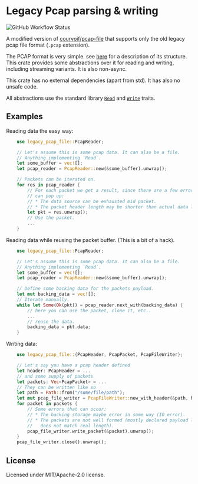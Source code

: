 # Legacy Pcap parsing & writing

![GitHub Workflow Status](https://img.shields.io/github/workflow/status/dovreshef/legacy_pcap_file/Rust)

A modified version of [courvoif/pcap-file](https://github.com/courvoif/pcap-file) that supports only
the old legacy pcap file format (`.pcap` extension).

The PCAP format  is very simple. see [here](https://wiki.wireshark.org/Development/LibpcapFileFormat)
for a description of its structure. This crate provides some abstractions over it for reading
and writing, including streaming variants. It is also non-async.

This crate has no external dependencies (apart from std). It has also no unsafe code.

All abstractions use the standard library [`Read`](https://doc.rust-lang.org/std/io/trait.Read.html)
 and [`Write`](https://doc.rust-lang.org/std/io/trait.Write.html) traits. 

## Examples

Reading data the easy way:
```rust
    use legacy_pcap_file::PcapReader;

    // Let's assume this is some pcap data. It can also be a file.
    // Anything implementing `Read`.
    let some_buffer = vec![];
    let pcap_reader = PcapReader::new(&some_buffer).unwrap();

    // Packets can be iterated on.
    for res in pcap_reader {
        // For each packet we get a result, since there are a few errors that
        // can pop up:
        // * The data source can be exhausted mid packet.
        // * The packet header length may be shorter than actual data length. 
        let pkt = res.unwrap();
        // Use the packet.
        ...
    }
```

Reading data while reusing the packet buffer.
(This is a bit of a hack).
```rust
    use legacy_pcap_file::PcapReader;

    // Let's assume this is some pcap data. It can also be a file.
    // Anything implementing `Read`.
    let some_buffer = vec![];
    let pcap_reader = PcapReader::new(&some_buffer).unwrap();

    // Define some backing data for the packets payload.
    let mut backing_data = vec![]; 
    // Iterate manually.
    while let Some(Ok(pkt)) = pcap_reader.next_with(backing_data) {
        // here you can use the packet, clone it, etc..
        ...
        // reuse the data.
        backing_data = pkt.data;
    }
```

Writing data:
```rust
    use legacy_pcap_file::{PcapHeader, PcapPacket, PcapFileWriter};

    // Let's say you have a pcap header defined
    let header: PcapHeader = ...
    // and some supply of packets
    let packets: Vec<PcapPacket> = ...
    // They can be written like so
    let path = Path::from("/some/file/path");
    let mut pcap_file_writer = PcapFileWriter::new_with_header(&path, header).unwrap();
    for packet in packets {
        // Some errors that can occur:
        // * The backing storage maybe error in some way (IO error).
        // * The packets are not well formed (mostly declared payload length 
        //   does not match real length).
        pcap_file_writer.write_packet(&packet).unwrap();
    }
    pcap_file_writer.close().unwrap();

```

## License

Licensed under MIT/Apache-2.0 license.
